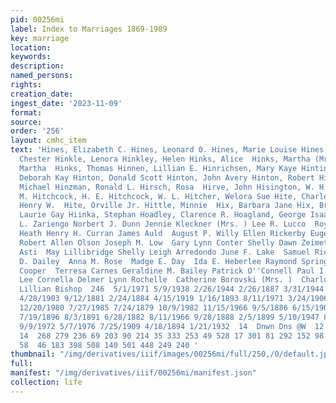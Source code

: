 ```yaml
---
pid: 00256mi
label: Index to Marriages 1869-1989
key: marriage
location: 
keywords: 
description: 
named_persons: 
rights: 
creation_date: 
ingest_date: '2023-11-09'
format: 
source: 
order: '256'
layout: cmhc_item
text: 'Hines, Elizabeth C. Hines, Leonard 0. Hines, Marie Louise Hines, Walter Hinkle,
  Chester Hinkle, Lenora Hinkley, Helen Hinks, Alice  Hinks, Martha (Mrs. ) Hinks,
  Martha  Hinks, Thomas Hinnen, Lillian E. Hinrichsen, Mary Kaye Hinting, Alma Hinton,
  Deborah Kay Hinton, Donald Scott Hinton, John Avery Hinton, Robert Hinton, Stanley
  Michael Hinzman, Ronald L. Hirsch, Rosa  Hirve, John Hisington, W. H. Hiskey, George
  M. Hitchcock, H. E. Hitchcock, W. L. Hitcher, Welora Sue Hite, Charles E. Hite,
  Henry W.  Hite, Orville Jr. Hittle, Minnie  Hix, Barbara Jane Hix, Bruce J.  Hix,
  Laurie Gay Hiinka, Stephan Hoadley, Clarence R. Hoagland, George Isaac  M. L. Etie  Marie
  L. Zariengo Norbert J. Dunn Jennie Kleckner (Mrs. ) Lee R. Lucco  Roy S. Heck Alexander
  Heath Henry H. Curran James Auld  August P. Willy Ellen Rickerby Eugene K. Hinckley
  Robert Allen Olson Joseph M. Low  Gary Lynn Conter Shelly Dawn Zeimet Mari Lynn
  Asti  May Lillibridge Shelly Leigh Arredondo June F. Lake  Samuel Rich  Helen Huntus  L.
  D. Dailey  Anna M. Rose  Madge E. Day  Ida E. Heberlee Raymond Springwater Cora
  Cooper  Terresa Carnes Geraldine M. Bailey Patrick O''Connell Paul I. Hauk  Mary
  Lee Cornella Delmer Lynn Rochelle  Catherine Borovski (Mrs. )  Charlotte Helen Wood
  Lillian Bishop  246  5/1/1971 5/9/1938 2/26/1944 2/26/1887 3/31/1944 5/1/1934 8/3/1904
  4/28/1903 9/12/1881 2/24/1884 4/15/1919 1/16/1893 8/11/1971 3/24/1906 12/1/1973
  12/20/1980 7/27/1985 7/24/1879 10/9/1982 11/15/1966 9/5/1886 6/15/1901 2/24/1882
  7/19/1896 8/3/1891 6/28/1882 8/11/1966 9/28/1888 2/5/1899 5/10/1947 8/27/1888 8/8/1987
  9/9/1972 5/7/1976 7/25/1909 4/18/1894 1/21/1932  14  Dnwn Dns @W  12  a  482 14
  14  268 279 236 69 203 90 214 35 333 253 49 528 17 301 81 292 152 98 119 145 109
  58  46 183 398 508 140 501 448 249 240 '
thumbnail: "/img/derivatives/iiif/images/00256mi/full/250,/0/default.jpg"
full: 
manifest: "/img/derivatives/iiif/00256mi/manifest.json"
collection: life
---
```

